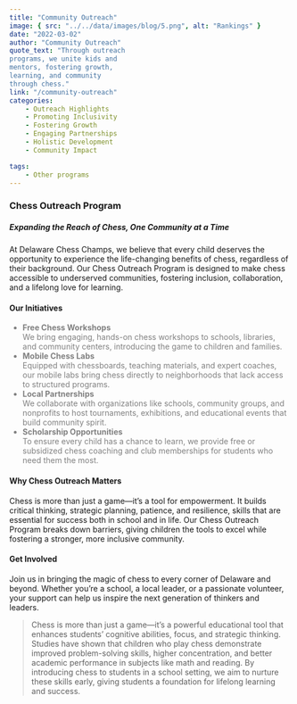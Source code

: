 ```yaml
---
title: "Community Outreach"
image: { src: "../../data/images/blog/5.png", alt: "Rankings" }
date: "2022-03-02"
author: "Community Outreach"
quote_text: "Through outreach
programs, we unite kids and
mentors, fostering growth,
learning, and community
through chess."
link: "/community-outreach" 
categories:
    - Outreach Highlights
    - Promoting Inclusivity
    - Fostering Growth
    - Engaging Partnerships
    - Holistic Development
    - Community Impact

tags:
    - Other programs
---
```

### Chess Outreach Program  
##### Expanding the Reach of Chess, One Community at a Time  

At Delaware Chess Champs, we believe that every child deserves the opportunity to experience the life-changing benefits of chess, regardless of their background. Our Chess Outreach Program is designed to make chess accessible to underserved communities, fostering inclusion, collaboration, and a lifelong love for learning.



#### Our Initiatives  

<ul style="color: grey;">
  <li><strong>Free Chess Workshops</strong><br>We bring engaging, hands-on chess workshops to schools, libraries, and community centers, introducing the game to children and families.</li>

  <li><strong>Mobile Chess Labs</strong><br>Equipped with chessboards, teaching materials, and expert coaches, our mobile labs bring chess directly to neighborhoods that lack access to structured programs.</li>

  <li><strong>Local Partnerships</strong><br>We collaborate with organizations like schools, community groups, and nonprofits to host tournaments, exhibitions, and educational events that build community spirit.</li>

  <li><strong>Scholarship Opportunities</strong><br>To ensure every child has a chance to learn, we provide free or subsidized chess coaching and club memberships for students who need them the most.</li>
</ul>



#### Why Chess Outreach Matters  

Chess is more than just a game—it’s a tool for empowerment. It builds critical thinking, strategic planning, patience, and resilience, skills that are essential for success both in school and in life. Our Chess Outreach Program breaks down barriers, giving children the tools to excel while fostering a stronger, more inclusive community.

#### Get Involved  

Join us in bringing the magic of chess to every corner of Delaware and beyond. Whether you’re a school, a local leader, or a passionate volunteer, your support can help us inspire the next generation of thinkers and leaders.


> Chess is more than just a game—it’s a powerful educational tool that enhances students’ cognitive abilities, focus, and strategic thinking. Studies have shown that children who play chess demonstrate improved problem-solving skills, higher concentration, and better academic performance in subjects like math and reading. By introducing chess to students in a school setting, we aim to nurture these skills early, giving students a foundation for lifelong learning and success.
